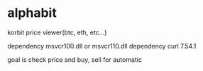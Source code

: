# alphabit
korbit price viewer(btc, eth, etc...)

dependency msvcr100.dll or msvcr110.dll
dependency curl 7.54.1

goal is check price and buy, sell for automatic
